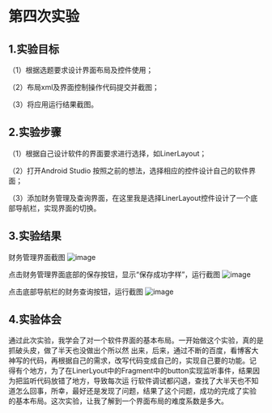 # 第四次实验
## 1.实验目标

（1）根据选题要求设计界面布局及控件使用；

（2）布局xml及界面控制操作代码提交并截图；

（3）将应用运行结果截图。
## 2.实验步骤

（1）根据自己设计软件的界面要求进行选择，如LinerLayout；

（2）打开Android Studio 按照之前的想法，选择相应的控件设计自己的软件界面；

（3）添加财务管理及查询界面，在这里我是选择LinerLayout控件设计了一个底部导航栏，实现界面的切换。
## 3.实验结果

财务管理界面截图
![image](https://github.com/MaZongXin/android-labs-2018/blob/master/soft1614080902119/4picture1.jpg)

点击财务管理界面底部的保存按钮，显示“保存成功字样”，运行截图
![image](https://github.com/MaZongXin/android-labs-2018/blob/master/soft1614080902119/4picture3.jpg)

点击底部导航栏的财务查询按钮，运行截图
![image](https://github.com/MaZongXin/android-labs-2018/blob/master/soft1614080902119/4picture2.jpg)

## 4.实验体会
通过此次实验，我学会了对一个软件界面的基本布局。一开始做这个实验，真的是抓破头皮，做了半天也没做出个所以然
出来，后来，通过不断的百度，看博客大神写的代码，再根据自己的需求，改写代码变成自己的，实现自己要的功能。记
得有个地方，为了在LinerLyout中的Fragment中的button实现监听事件，结果因为把监听代码放错了地方，导致每次运
行软件调试都闪退，查找了大半天也不知道怎么回事，所幸，最好还是发现了问题，结果了这个问题，成功的完成了实验
的基本布局。这次实验，让我了解到一个界面布局的难度系数是多大。
